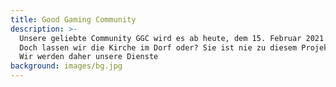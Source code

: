 ```yaml
---
title: Good Gaming Community
description: >-
  Unsere geliebte Community GGC wird es ab heute, dem 15. Februar 2021 in der bekannten Form nicht mehr geben. Aus Jux und Tollerei kam diese Community zustande.
  Doch lassen wir die Kirche im Dorf oder? Sie ist nie zu diesem Projekt herangewachsen, wie ich oder wir uns das vorgestellt haben.  
  Wir werden daher unsere Dienste 
background: images/bg.jpg
---
```

